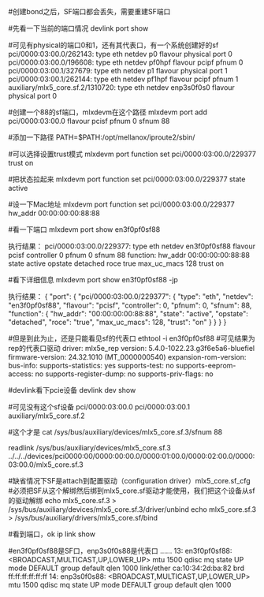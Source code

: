 
#创建bond之后，SF端口都会丢失，需要重建SF端口

#先看一下当前的端口情况
devlink port show

#可见有physical的端口0和1，还有其代表口，有一个系统创建好的sf
pci/0000:03:00.0/262143: type eth netdev p0 flavour physical port 0
pci/0000:03:00.0/196608: type eth netdev pf0hpf flavour pcipf pfnum 0
pci/0000:03:00.1/327679: type eth netdev p1 flavour physical port 1
pci/0000:03:00.1/262144: type eth netdev pf1hpf flavour pcipf pfnum 1
auxiliary/mlx5_core.sf.2/1310720: type eth netdev enp3s0f0s0 flavour physical port 0


#创建一个88的sf端口，mlxdevm在这个路径
mlxdevm port add pci/0000:03:00.0 flavour pcisf pfnum 0 sfnum 88

#添加一下路径
PATH=$PATH:/opt/mellanox/iproute2/sbin/

#可以选择设置trust模式
mlxdevm port function set pci/0000:03:00.0/229377 trust on

#把状态拉起来
mlxdevm port function set pci/0000:03:00.0/229377 state active

#设一下Mac地址
mlxdevm port function set pci/0000:03:00.0/229377 hw_addr 00:00:00:00:88:88

#看一下端口
mlxdevm port show en3f0pf0sf88

执行结果：
pci/0000:03:00.0/229377: type eth netdev en3f0pf0sf88 flavour pcisf controller 0 pfnum 0 sfnum 88
  function:
    hw_addr 00:00:00:00:88:88 state active opstate detached roce true max_uc_macs 128 trust on

#看下详细信息
mlxdevm port show en3f0pf0sf88 -jp

执行结果：
{
    "port": {
        "pci/0000:03:00.0/229377": {
            "type": "eth",
            "netdev": "en3f0pf0sf88",
            "flavour": "pcisf",
            "controller": 0,
            "pfnum": 0,
            "sfnum": 88,
            "function": {
                "hw_addr": "00:00:00:00:88:88",
                "state": "active",
                "opstate": "detached",
                "roce": "true",
                "max_uc_macs": 128,
                "trust": "on"
            }
        }
    }
}

#但是到此为止，还是只能看见sf的代表口
ethtool -i en3f0pf0sf88
#可见结果为rep的代表口驱动
driver: mlx5e_rep
version: 5.4.0-1022.23.g3f6e5a6-bluefiel
firmware-version: 24.32.1010 (MT_0000000540)
expansion-rom-version:
bus-info:
supports-statistics: yes
supports-test: no
supports-eeprom-access: no
supports-register-dump: no
supports-priv-flags: no

#devlink看下pcie设备
devlink dev show

#可见没有这个sf设备
pci/0000:03:00.0
pci/0000:03:00.1
auxiliary/mlx5_core.sf.2

#这个才是
cat /sys/bus/auxiliary/devices/mlx5_core.sf.3/sfnum
88

readlink /sys/bus/auxiliary/devices/mlx5_core.sf.3
../../../devices/pci0000:00/0000:00:00.0/0000:01:00.0/0000:02:00.0/0000:03:00.0/mlx5_core.sf.3

#缺省情况下SF是attach到配置驱动（configuration driver）mlx5_core.sf_cfg
#必须把SF从这个解绑然后绑到mlx5_core.sf驱动才能使用，我们把这个设备从sf的驱动解绑
echo mlx5_core.sf.3 >  /sys/bus/auxiliary/devices/mlx5_core.sf.3/driver/unbind
echo mlx5_core.sf.3 > /sys/bus/auxiliary/drivers/mlx5_core.sf/bind

#看到端口，ok
ip link show

#en3f0pf0sf88是SF口，enp3s0f0s88是代表口
......
13: en3f0pf0sf88: <BROADCAST,MULTICAST,UP,LOWER_UP> mtu 1500 qdisc mq state UP mode DEFAULT group default qlen 1000
    link/ether ca:10:34:2d:ba:82 brd ff:ff:ff:ff:ff:ff
14: enp3s0f0s88: <BROADCAST,MULTICAST,UP,LOWER_UP> mtu 1500 qdisc mq state UP mode DEFAULT group default qlen 1000

